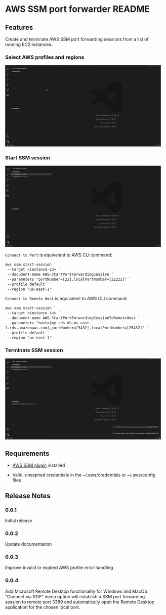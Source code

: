 # AWS SSM port forwarder README

## Features

Create and terminate AWS SSM port forwarding sessions from a list of running EC2 instances.

### Select AWS profiles and regions
   ![Select profile and region](./docs/select-profile.gif)

### Start SSM session

   ![Start SSM session](./docs/start-session.gif)

`Connect to Port` is equivalent to AWS CLI command:

```
aws ssm start-session `
 --target <instance-id> `
 --document-name AWS-StartPortForwardingSession `
 --parameters "portNumber=[22],localPortNumber=[22222]" `
 --profile default `
 --region "us-east-1"
```

`Connect to Remote Host` is equivalent to AWS CLI command:

```
aws ssm start-session `
 --target <instance-id> `
 --document-name AWS-StartPortForwardingSessionToRemoteHost `
 --parameters "host=[my-rds-db.us-east-1.rds.amazonaws.com],portNumber=[5432],localPortNumber=[25432]" `
 --profile default `
 --region "us-east-1"
```


### Terminate SSM session
   ![Terminate SSM session](./docs/terminate-session.gif)

## Requirements

- [AWS SSM plugin](https://docs.aws.amazon.com/systems-manager/latest/userguide/session-manager-working-with-install-plugin.html) installed

- Valid, unexpired credentials in the ~/.aws/credentials or ~/.aws/config files


## Release Notes

### 0.0.1

Initial release

### 0.0.2

Update documentation

### 0.0.3

Improve invalid or expired AWS profile error handling

### 0.0.4

Add Microsoft Remote Desktop functionality for Windows and MacOS. "Connect via RDP" menu option
will establish a SSM port forwarding session to remote port 3389 and automatically open the Remote Desktop application for the chosen local port.